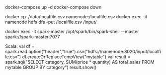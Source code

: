 docker-compose up -d
docker-compose down

docker cp ./data/localfile.csv namenode:/localfile.csv
docker exec -it namenode hdfs dfs -put /localfile.csv /input/

docker exec -it spark-master /opt/spark/bin/spark-shell --master spark://spark-master:7077

Scala:
val df = spark.read.option("header","true").csv("hdfs://namenode:8020/input/localfile.csv")
df.createOrReplaceTempView("mytable")
val result = spark.sql("SELECT category, SUM(price * quantity) AS total_sales FROM mytable GROUP BY category")
result.show()